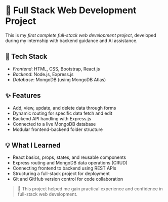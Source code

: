 # 🍴 Full Stack Web Development Project
This is my *first complete full-stack web development project*, developed during my internship with backend guidance and AI assistance.

## 🔧 Tech Stack
- *Frontend*: HTML, CSS, Bootstrap, React.js
- *Backend*: Node.js, Express.js
- *Database*: MongoDB (using MongoDB Atlas)

## ✨ Features
- Add, view, update, and delete data through forms
- Dynamic routing for specific data fetch and edit
- Backend API handling with Express.js
- Connected to a live MongoDB database
- Modular frontend-backend folder structure

## 💡 What I Learned
- React basics, props, states, and reusable components
- Express routing and MongoDB data operations (CRUD)
- Connecting frontend to backend using REST APIs
- Structuring a full-stack project for deployment
- Git and GitHub version control for code collaboration

> 🚀 This project helped me gain practical experience and confidence in full-stack web development.

